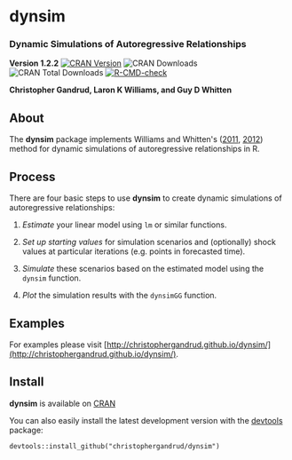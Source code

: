 dynsim
======

### Dynamic Simulations of Autoregressive Relationships

**Version 1.2.2**
[![CRAN Version](http://www.r-pkg.org/badges/version/dynsim)](http://cran.r-project.org/package=dynsim) ![CRAN Downloads](http://cranlogs.r-pkg.org/badges/last-month/dynsim)
![CRAN Total Downloads](http://cranlogs.r-pkg.org/badges/grand-total/dynsim)
[![R-CMD-check](https://github.com/christophergandrud/dynsim/workflows/R-CMD-check/badge.svg)](https://github.com/christophergandrud/dynsim/actions)

**Christopher Gandrud, Laron K Williams, and Guy D Whitten**

## About

The **dynsim** package implements Williams and Whitten's
([2011](http://www.stata-journal.com/article.html?article=st0242), [2012](http://web.missouri.edu/~williamslaro/Williams%20and%20Whitten%202012.pdf)) method for dynamic simulations of autoregressive relationships in R.

## Process

There are four basic steps to use **dynsim** to create dynamic simulations of
autoregressive relationships:

1. *Estimate* your linear model using `lm` or similar functions.

2. *Set up starting values* for simulation scenarios and (optionally) shock
values at particular iterations (e.g. points in forecasted time).

3. *Simulate* these scenarios based on the estimated model using the `dynsim`
function.

4. *Plot* the simulation results with the `dynsimGG` function.

## Examples

For examples please visit
[http://christophergandrud.github.io/dynsim/](http://christophergandrud.github.io/dynsim/).

## Install

**dynsim** is available on
[CRAN](http://cran.r-project.org/package=dynsim)

You can also easily install the latest development version with the
[devtools](http://cran.r-project.org/package=devtools) package:

```{S}
devtools::install_github("christophergandrud/dynsim")
```
